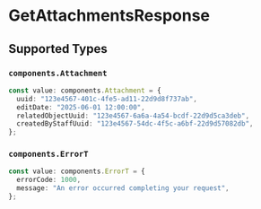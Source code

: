 # GetAttachmentsResponse


## Supported Types

### `components.Attachment`

```typescript
const value: components.Attachment = {
  uuid: "123e4567-401c-4fe5-ad11-22d9d8f737ab",
  editDate: "2025-06-01 12:00:00",
  relatedObjectUuid: "123e4567-6a6a-4a54-bcdf-22d9d5ca3deb",
  createdByStaffUuid: "123e4567-54dc-4f5c-a6bf-22d9d57082db",
};
```

### `components.ErrorT`

```typescript
const value: components.ErrorT = {
  errorCode: 1000,
  message: "An error occurred completing your request",
};
```

